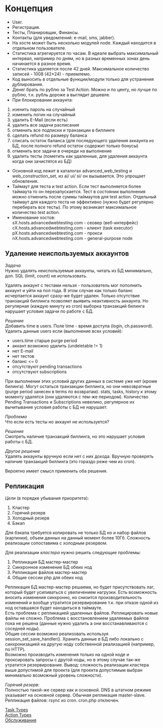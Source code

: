 Концепция
=========
* User.
* Регистрация.
* Тесты, Планировщик, Финансы.
* Контакты (для уведомлений: e-mail, sms, jabber).
* На хосте может быть несколько модулей node. Каждый находится в отдельном пользователе.
* Статистика агрегируется по часам. В идеале выбрать максимальный интервал, например по дням, но в разных временных зонах день начинается в разное время.
* Статистика удаляется после 42 дней. Максимальное количество записей - 1008 (42*24) - приемлемо.
* Код выносить в отдельные функции/модули только для устранения дублирования.
* Денег брать по рублю за Test Action. Можно и по центу, но лучше по рублю, т.к. рубль дороже а выглядит дешевле.
* При блокировании аккаунта:
 1. изенить пароль на случайный
 2. изменить логин на случайный
 3. удалить E-Mail (если есть)
 4. удалить все задачи расписания
 5. отменить все подписки и транзакции в биллинге
 6. сделать refund по размеру баланса
 6. списать остаток баланса (для последующего удаления аккаунта из БД, после полного refund остаток содержит только бонусы)
 7. отменить все задачи в очереди на выполнение
 8. удалить тесты (пометить как удаленные, для удаления аккаунта когда они зачистятся из БД)
* Основной код лежит в каталогах advanced_web_testing и web_construction_set, из ai/ ui/ si/ он вызывается. Это упрощает обновления.
* Таймаут для теста и test action. Если тест выполняется более таймаута то он перезапускается. Тест в состоянии выполнения
 можно отменить после суммы таймаутов для test action. Отдельный таймаут для каждого теста не эффективно (нужно будет регулярно перебирать
 все тесты). По этому возникает максимальное количество test action.
* Именование хостов:  
sX.hosts.advancedwebtesting.com - сеовер (веб-интерфейс)  
cX.hosts.advancedwebtesting.com - клиент (task executor)  
pX.hosts.advancedwebtesting.com - прокси  
nX.hosts.advancedwebtesting.com - general-purpose node  

Удаление неиспользуемых аккаунтов
---------------------------------
*Задача*  
Нужно удалять неиспользуемые аккаунты, читать из БД минимально, доп. SQL (limit, count) не использовать.

Удалять аккаунт с тестами нельзя - пользователь мог пополнить аккаунт и уйти на пол года.
В этом случае как только баланс исчерпается аккаунт сразу-же будет удален.
Только отсутствие транзакций биллинга позволяет выявить неактивность аккаунта.
Но регулярная (каждую минуту из cron) выборка транзакций билинга нарушает условия задачи по работе с БД.

*Решение*  
Добавить time в users.
Поле time - время доступа (login, ch.password).
Удалить данные users если (выполнение всех условий):
* users.time старше purge period
* аккант возможно удалить (undeletable != 1)
* нет E-mail
* нет тестов
* баланс <= 0
* отсутствуют pending transactions
* отсутствуют subscriptions

При выполнении этих условий других данных в системе уже нет (кроме билинга).
Могут остаться транзакции биллинга, но они невозвратные (purge period занесен в terms по возвратам).
stats, tasks, history к этому моменту удалятся (они удаляются с тем-же периодом).
Количество Pending Transactions и Subscriptions невелико, регулярное их вычитывание условия работы с БД не нарушает.

*Проблема*  
Что если есть тесты но аккаунт не используется?

*Решение*  
Смотреть наличие транзакций биллинга, но это нарушает условия работы с БД.

*Другое решение*  
Удалять аккаунты вручную если нет с них дохода.
Вручную проверять наличие транзакций биллинга (это гораздо реже чем из cron).

Вероятно имеет смысл применить оба решения.

Репликация
----------
*Цели* (в порядке убывания приоритета):
1. Кластер
2. Горячий резерв
3. Холодный резерв
4. Бэкап

Для бэкапа требуется копировать не только БД но и набор файлов (картинки), объем данных на данный момент более 10Гб.
Сложность реализации сопоставима с холодным резервом.

Для реализации *кластера* нужно решить следующие проблемы:  
1. Репликация БД мастер-мастер
2. Синхронное изменение БД обеих нод
3. Репликация файлов мастер-мастер
4. Общие сессии php для обеих нод

Репликация БД мастер-мастер решаема, но будет присутствовать лаг, который будет усиливаться с увеличением нагрузки.
Есть возможность вносить изменения синхронно, но снизится производительность изменений и вообще утратится резервирование
т.к. при отказе одной из нод оставшаяся будет находиться в таймауте.  
Есть проблема с репликацией удаленных файлов. Реплицировать новые файлы не сложно.
Проблема с восстановлением удаляемых файлов пока не решена (данные нужно удалить а они восстанавливаются с соседней ноды).  
Общие сессии возможно реализовать используя session_set_save_handler(). Хранить данные в БД либо локально с синхронизацией
на другую ноду собственной реализацией (например, по HTTP).  
Возможно производить изменения только на одной ноде и проксировать запросы с другой ноды, но в этому случае так-же утратится резервирование.
Вывод: сложность реализации кластера выше допустимой для проекта (для проекта допустимым выбран минимально возможный уровень сложности).

*Горячий резерв*:  
Полностью такой-же сервер как и основной. DNS в штатном режиме указывает на основной сервер.
Обычная репликация master-slave.
Репликация файлов: rsync из cron.
cron.php отключен.

[Task Types](task_types.md)  
[Action Types](action_types.md)  
[Обслуживание](maintanance.md)
